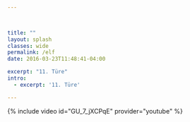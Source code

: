 ```yaml
---


    
title: ""
layout: splash
classes: wide
permalink: /elf
date: 2016-03-23T11:48:41-04:00

excerpt: "11. Türe"
intro: 
  - excerpt: '11. Türe'

---
```


{% include video id="GU_7_jXCPqE" provider="youtube" %}
